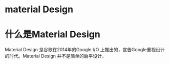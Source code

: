 # material Design

# 什么是Material Design

Material Design 是谷歌在2014年的Google I/O 上推出的，宣告Google重视设计的时代。Material Design 并不是简单的扁平设计，
